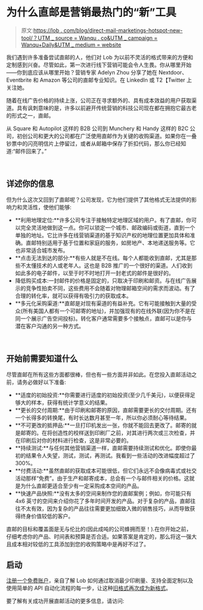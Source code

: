 # 为什么直邮是营销最热门的“新”工具

> 原文:[https://lob . com/blog/direct-mail-marketings-hotspot-new-tool/？UTM _ source = Wanqu . co&UTM _ campaign = Wanqu+Daily&UTM _ medium = website](https://lob.com/blog/direct-mail-marketings-hottest-new-tool/?utm_source=wanqu.co&utm_campaign=Wanqu+Daily&utm_medium=website)

我们遇到许多准备尝试直邮的人，他们对 Lob 为以前不灵活的格式带来的方便和定制感到兴奋。尽管如此，第一次进行线下营销可能会令人生畏。你从哪里开始——你到底应该从哪里开始？营销专家 Adelyn Zhou 分享了她在 Nextdoor、Eventbrite 和 Amazon 等公司的直邮专业知识。在 LinkedIn 或 T2【Twitter 上关注她。

随着在线广告价格的持续上涨，公司正在寻求额外的、具有成本效益的用户获取渠道。具有讽刺意味的是，许多以前避开传统营销的科技公司现在都在拥抱它最古老的形式之一，直邮。

从 Square 和 Autopilot 这样的 B2B 公司到 Munchery 和 Handy 这样的 B2C 公司，初创公司和更大的公司都在广泛使用直邮作为关键的收购渠道。如果你在一叠钞票中的闪亮明信片上停留过，或者从邮箱中保存了折扣代码，那么你已经知道:“邮件回来了。”

‍



## 详述你的信息

但为什么这次又回到了直邮呢？公司发现，它为他们提供了其他格式无法提供的影响力和灵活性，使他们能够:

*   **利用地理定位:**许多公司专注于接触特定地理区域的用户。有了直邮，你可以完全灵活地做到这一点。你可以锁定一个城市、邮政编码或街道，直到一个单独的地址。它比许多在线营销渠道的基于知识产权的地理位置更加具体和准确。直邮特别适用于基于位置和家庭的服务，如房地产、本地递送服务等。它也非常适合城市发布。
*   **点击无法到达的部分:**有些人就是不在线。每个人都能收到直邮，尤其是那些不太懂技术的人或老年人。这也是 B2B 推广的一个很好的渠道。人们收到如此多的电子邮件，以至于时不时地打开一封老式的邮件是很好的。
*   降低购买成本:一封邮件的价格是固定的，只取决于印刷和邮资。与在线广告展示的竞争性拍卖不同，这些费用不会随着对物理邮箱空间的需求而波动。有了合理的转化率，就可以获得有吸引力的获取成本。
*   **多元化采购渠道:**直邮是对现有渠道的有益补充。它有可能接触到大量的受众(所有美国人都有一个可邮寄的地址)，并加强现有的在线外联(因为你不是在同一个展示广告空间投标)。转化客户通常需要多个接触点，直邮可以是你与潜在客户沟通的另一种方式。

‍



## 开始前需要知道什么

尽管直邮在所有这些方面都很棒，但也有一些方面并非如此。在您投入直邮活动之前，请务必做好以下准备:

*   **适度的初始投资:**你需要进行适度的初始投资(至少几千美元)，以便获得足够大的样本，获得有统计学意义的结果。
*   **更长的交付周期:**由于印刷和邮寄的原因，直邮需要更长的交付周期。还有一个长得多的转换尾，有时长达数月甚至一年，所以你必须耐心等待结果。
*   **不可更改的抵押品:**一旦打印机发出一张，你就不能回去更改了。邮寄的就是邮寄的。在将创造性的校样送到印刷厂之前，对其进行两次或三次检查，并在印刷后对你的材料进行检查，这是非常必要的。
*   **持续测试:**与任何其他营销渠道一样，直邮需要持续测试和优化。即使你最初的结果令人失望，测试，测试，再测试。我看到一些活动的改进幅度超过了 300%。
*   **付费活动:**虽然直邮的获取成本可能很低，但它们永远不会像病毒式或社交活动那样“免费”。由于生产和邮寄成本，总会有一个与邮件相关的价格。这就是为什么直邮更适合至少有一定采购成本空间的产品。
*   **快速产品快照:**没有太多的空间来制作您的直邮案例；例如，你可能只有 4x6 英寸的空间来介绍你花了多年时间开发的产品。对于复杂的产品，直邮往往不太有效，因为复杂的产品往往需要更加细致入微的销售技巧，从而导致获得终身价值较低的客户。

直邮的目标和覆盖面是无与伦比的(因此成吨的公司蜂拥而至！).在你开始之前，仔细考虑你的产品、时间表和预算是否合适。如果答案是肯定的，那么将这一强大且成本相对较低的工具添加到您的收购策略中是再好不过了。

## 启动

[注册一个免费账户](https://dashboard.lob.com/#/register)，亲自了解 Lob 如何通过取消最少印刷量、支持全面定制以及使用简单的 API 自动化流程的每一步，让这种[旧格式再次成为新格式](http://lob.com/blog/direct-mail-has-gone-high-tech-have-you/)。

要了解有关成功开展直邮活动的更多信息，请访问:

‍



